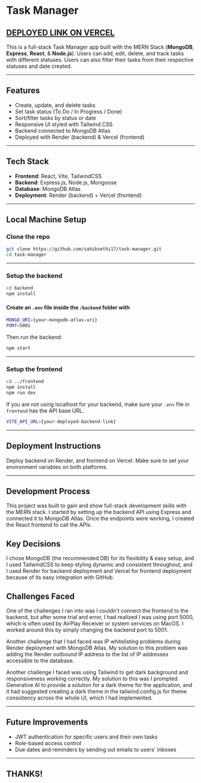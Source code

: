 # Task Manager

## [DEPLOYED LINK ON VERCEL](https://task-manager-cyan-six.vercel.app/)

This is a full-stack Task Manager app built with the MERN Stack (**MongoDB**, **Express**, **React**, & **Node.js**). Users can add, edit, delete, and track tasks with different statuses. Users can also filter their tasks from their respective statuses and date created.

---

## Features

- Create, update, and delete tasks
- Set task status (To Do / In Progress / Done)
- Sort/filter tasks by status or date
- Responsive UI styled with Tailwind CSS
- Backend connected to MongoDB Atlas
- Deployed with Render (backend) & Vercel (frontend)

---

## Tech Stack

- **Frontend**: React, Vite, TailwindCSS
- **Backend**: Express.js, Node.js, Mongoose
- **Database**: MongoDB Atlas
- **Deployment**: Render (backend) + Vercel (frontend)

---

## Local Machine Setup

### Clone the repo

```bash
git clone https://github.com/sahibsethi17/task-manager.git
cd task-manager
```

---

### Setup the backend

```bash
cd backend
npm install
```

#### Create an `.env` file inside the `/backend` folder with

```bash
MONGO_URI={your-mongodb-atlas-uri}
PORT=5001
```

Then run the backend:

```bash
npm start
```

---

### Setup the frontend

```bash
cd ../frontend
npm install
npm run dev
```

If you are not using localhost for your backend, make sure your `.env` file in `frontend` has the API base URL.

```bash
VITE_API_URL={your-deployed-backend-link}
```

---

## Deployment Instructions

Deploy backend on Render, and frontend on Vercel. Make sure to set your environment variables on both platforms.

---

## Development Process

This project was built to gain and show full-stack development skills with the MERN stack. I started by setting up the backend API using Express and connected it to MongoDB Atlas. Once the endpoints were working, I created the React frontend to call the APIs.

## Key Decisions

I chose MongoDB (the recommended DB) for its flexibility & easy setup, and I used TailwindCSS to keep styling dynamic and consistent throughout, and I used Render for backend deployment and Vercel for frontend deployment because of its easy integration with GitHub.

## Challenges Faced

One of the challenges I ran into was I couldn't connect the frontend to the backend, but after some trial and error, I had realized I was using port 5000, which is often used by AirPlay Receiver or system services on MacOS. I worked around this by simply changing the backend port to 5001.

Another challenge that I had faced was IP whitelisting problems during Render deployment with MongoDB Atlas. My solution to this problem was adding the Render outbound IP address to the list of IP addresses accessible to the database.

Another challenge I faced was using Tailwind to get dark background and responsiveness working correctly. My solution to this was I prompted Generative AI to provide a solution for a dark theme for the application, and it had suggested creating a dark theme in the tailwind.config.js for theme consistency across the whole UI, which I had implemented.

---

## Future Improvements

- JWT authentication for specific users and their own tasks
- Role-based access control
- Due dates and reminders by sending out emails to users' inboxes

---

## THANKS!
